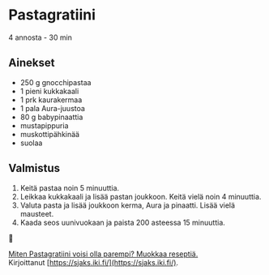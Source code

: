 # Pastagratiini
4 annosta - 30 min


## Ainekset
- 250 g gnocchipastaa
- 1 pieni kukkakaali
- 1 prk kaurakermaa
- 1 pala Aura-juustoa
- 80 g babypinaattia
- mustapippuria
- muskottipähkinää
- suolaa


## Valmistus
1. Keitä pastaa noin 5 minuuttia.
2. Leikkaa kukkakaali ja lisää pastan joukkoon. Keitä vielä noin 4 minuuttia.
3. Valuta pasta ja lisää joukkoon kerma, Aura ja pinaatti. Lisää vielä mausteet.
4. Kaada seos uunivuokaan ja paista 200 asteessa 15 minuuttia.

🥛

[Miten Pastagratiini voisi olla parempi? Muokkaa reseptiä.](https://github.com/sjaks/cookbook/edit/master/src/pastagratiini.md)  
Kirjoittanut [https://sjaks.iki.fi/](https://sjaks.iki.fi/).